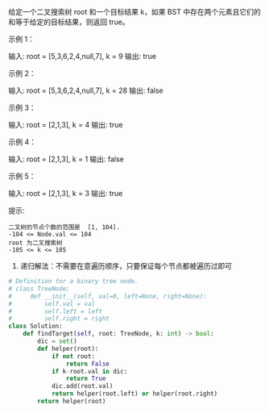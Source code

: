 给定一个二叉搜索树 root 和一个目标结果 k，如果 BST 中存在两个元素且它们的和等于给定的目标结果，则返回 true。

 

示例 1：

输入: root = [5,3,6,2,4,null,7], k = 9
输出: true

示例 2：

输入: root = [5,3,6,2,4,null,7], k = 28
输出: false

示例 3：

输入: root = [2,1,3], k = 4
输出: true

示例 4：

输入: root = [2,1,3], k = 1
输出: false

示例 5：

输入: root = [2,1,3], k = 3
输出: true

 

提示:

    二叉树的节点个数的范围是  [1, 104].
    -104 <= Node.val <= 104
    root 为二叉搜索树
    -105 <= k <= 105



1. 递归解法：不需要在意遍历顺序，只要保证每个节点都被遍历过即可

```python
# Definition for a binary tree node.
# class TreeNode:
#     def __init__(self, val=0, left=None, right=None):
#         self.val = val
#         self.left = left
#         self.right = right
class Solution:
    def findTarget(self, root: TreeNode, k: int) -> bool:
        dic = set()
        def helper(root):
            if not root:
                return False 
            if k-root.val in dic:
                return True 
            dic.add(root.val)
            return helper(root.left) or helper(root.right)
        return helper(root)
```


